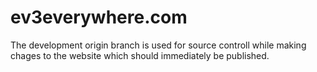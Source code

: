 # ev3everywhere.com

The development origin branch is used for source controll while making chages to the website which should immediately be published. 
